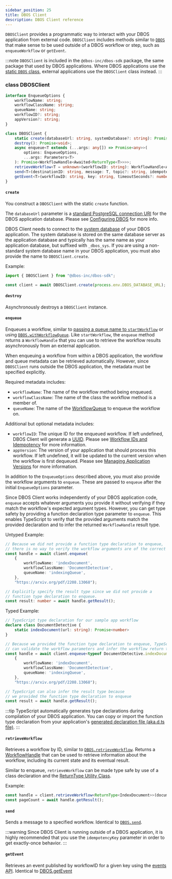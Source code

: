 ```yaml
---
sidebar_position: 25
title: DBOS Client
description: DBOS Client reference
---
```


`DBOSClient` provides a programmatic way to interact with your DBOS application from external code.
`DBOSClient` includes methods similar to [`DBOS`](./transactapi/dbos-class.md)
that make sense to be used outside of a DBOS workflow or step, such as `enqueueWorkflow` or `getEvent`.

:::note 
`DBOSClient` is included in the `@dbos-inc/dbos-sdk` package, the same package that used by DBOS applications.
Where DBOS applications use the [static `DBOS` class](./transactapi/dbos-class.md),
external applications use the `DBOSClient` class instead.
:::

### class DBOSClient

```ts
interface EnqueueOptions {
    workflowName: string;
    workflowClassName: string;
    queueName: string;
    workflowID?: string;
    appVersion?: string;
}

class DBOSClient {
    static create(databaseUrl: string, systemDatabase?: string): Promise<DBOSClient>;
    destroy(): Promise<void>;
    async enqueue<T extends (...args: any[]) => Promise<any>>(
        options: EnqueueOptions,
        ...args: Parameters<T>
    ): Promise<WorkflowHandle<Awaited<ReturnType<T>>>>;
    retrieveWorkflow<T = unknown>(workflowID: string): WorkflowHandle<Awaited<T>>;
    send<T>(destinationID: string, message: T, topic?: string, idempotencyKey?: string): Promise<void>;
    getEvent<T>(workflowID: string, key: string, timeoutSeconds?: number): Promise<T | null>;
}
```

#### `create`

You construct a `DBOSClient` with the static `create` function. 

The `databaseUrl` parameter is a [standard PostgreSQL connection URI](https://www.postgresql.org/docs/current/libpq-connect.html#LIBPQ-CONNSTRING-URIS)
for the DBOS application database. Please see [Configuring DBOS](configuration.md#configuring-dbos) for more info.

DBOS Client needs to connect to the [system database](../../explanations/system-tables.md) of your DBOS application.
The system database is stored on the same database server as the application database and typically has the same name as your application database, but suffixed with `_dbos_sys`. 
If you are using a non-standard system database name in your DBOS application, you must also provide the name to `DBOSClient.create`.

Example: 

```ts
import { DBOSClient } from "@dbos-inc/dbos-sdk";

const client = await DBOSClient.create(process.env.DBOS_DATABASE_URL);
```

#### `destroy`

Asynchronously destroys a `DBOSClient` instance.

#### `enqueue`

Enqueues a workflow, similar to [passing a queue name to `startWorkflow`](./transactapi/dbos-class.md#starting-background-workflows)
or using [`DBOS.withWorkflowQueue`](./transactapi/dbos-class.md#using-workflow-queues). 
Like `startWorkflow`, the `enqueue` method returns a `WorkflowHandle` that you can use to retrieve the workflow results 
asynchronously from an external application.

When enqueuing a workflow from within a DBOS application, the workflow and queue metadata can be retrieved automatically.
However, since `DBOSClient` runs outside the DBOS application, the metadata must be specified explicitly.

Required metadata includes:

* `workflowName`: The name of the workflow method being enqueued.
* `workflowClassName`: The name of the class the workflow method is a member of.
* `queueName`: The name of the [WorkflowQueue](./transactapi/workflow-queues#class-workflowqueue) to enqueue the workflow on.

Additional but optional metadata includes:

* `workflowID`: The unique ID for the enqueued workflow. 
If left undefined, DBOS Client will generate a [UUID](https://en.wikipedia.org/wiki/Universally_unique_identifier).
Please see [Workflow IDs and Idempotency](../tutorials/workflow-tutorial#workflow-ids-and-idempotency) for more information.
* `appVersion`: The version of your application that should process this workflow. 
If left undefined, it will be updated to the current version when the workflow is first dequeued. 
Please see [Managing Application Versions](../../production/self-hosting/workflow-recovery#managing-application-versions) for more information.

In addition to the `EnqueueOptions` described above, you must also provide the workflow arguments to `enqueue`. 
These are passed to `enqueue` after the initial `EnqueueOptions` parameter.

Since DBOS Client works independently of your DBOS application code, `enqueue` accepts whatever arguments you provide it without verifying if they match the workflow's expected argument types.
However, you can get type safety by providing a function declaration type parameter to `enqueue`.
This enables TypeScript to verify that the provided arguments match the provided declaration and to infer the returned `WorkflowHandle` result type.

Untyped Example:

```ts
// Because we did not provide a function type declaration to enqueue,
// there is no way to verify the workflow arguments are of the correct type. 
const handle = await client.enqueue(
    {
        workflowName: 'indexDocument',
        workflowClassName: 'DocumentDetective',
        queueName: 'indexingQueue',
    }, 
    "https://arxiv.org/pdf/2208.13068");

// Explicitly specify the result type since we did not provide a 
// function type declaration to enqueue.
const result: number = await handle.getResult();
```

Typed Example:

```ts
// TypeScript type declaration for our sample app workflow
declare class DocumentDetective {
    static indexDocument(url: string): Promise<number>
}

// Because we provided the function type declaration to enqueue, TypeScript
// can validate the workflow parameters and infer the workflow return type.
const handle = await client.enqueue<typeof DocumentDetective.indexDocument>(
    {
        workflowName: 'indexDocument',
        workflowClassName: 'DocumentDetective',
        queueName: 'indexingQueue',
    }, 
    "https://arxiv.org/pdf/2208.13068");

// TypeScript can also infer the result type because 
// we provided the function type declaration to enqueue
const result = await handle.getResult();
```

:::tip
 TypeScript automatically generates type declarations during compilation of your DBOS application.
You can copy or import the function type declaration from your application's 
[generated declaration file (aka.d.ts file)](https://www.typescriptlang.org/docs/handbook/declaration-files/introduction.html).
::: 

#### `retrieveWorkflow`

Retrieves a workflow by ID, similar to [`DBOS.retrieveWorkflow`](./transactapi/dbos-class#dbosretrieveworkflow).
Returns a [WorkflowHandle](./transactapi/workflow-handles) that can be used to retrieve information about the workflow, 
including its current state and its eventual result.

Similar to enqueue, `retrieveWorkflow` can be made type safe by use of a class declaration
and the [ReturnType Utility Class](https://www.typescriptlang.org/docs/handbook/utility-types.html#returntypetype).

Example:

```ts
const handle = client.retrieveWorkflow<ReturnType<IndexDocument>>(documentWFID);
const pageCount = await handle.getResult();
```

#### `send`

Sends a message to a specified workflow. Identical to [`DBOS.send`](./transactapi/dbos-class#dbossend).

:::warning
Since DBOS Client is running outside of a DBOS application, 
it is highly recommended that you use the `idempotencyKey` parameter in order to get exactly-once behavior.
:::

#### `getEvent`

Retrieves an event published by workflowID for a given key using the [events API](../tutorials/workflow-tutorial#workflow-events).
Identical to [DBOS.getEvent](./transactapi/dbos-class#dbosgetevent)
